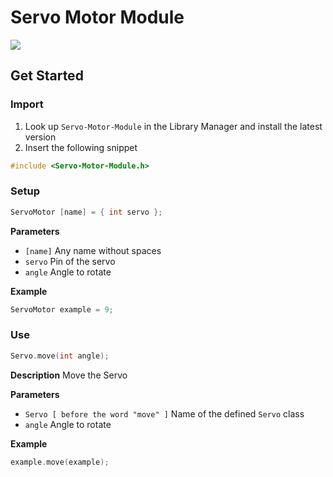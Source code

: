 # Servo Motor Module

[![](https://img.shields.io/badge/Available_in_the_Arduino_Library_Manager-2ea44f)](<Link>)

## Get Started

### Import

1. Look up `Servo-Motor-Module` in the Library Manager and install the latest version
2. Insert the following snippet
 
```ino
#include <Servo-Motor-Module.h>
```

### Setup

```ino
ServoMotor [name] = { int servo };
```
**Parameters**

* `[name]` Any name without spaces
* `servo` Pin of the servo
* `angle` Angle to rotate

**Example**

```ino
ServoMotor example = 9;
```

### Use

```ino
Servo.move(int angle);
```

**Description** Move the Servo

**Parameters**
* `Servo [ before the word "move" ]` Name of the defined `Servo` class
* `angle` Angle to rotate

**Example**

```ino
example.move(example);
```
